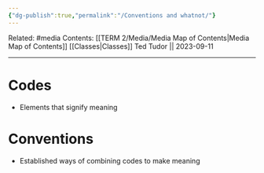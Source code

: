 ```yaml
---
{"dg-publish":true,"permalink":"/Conventions and whatnot/"}
---
```


Related: #media
Contents: [[TERM 2/Media/Media Map of Contents\|Media Map of Contents]]
[[Classes\|Classes]]
Ted Tudor || 2023-09-11
***
# Codes
- Elements that signify meaning 

# Conventions 
- Established ways of combining codes to make meaning 